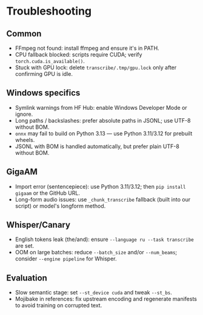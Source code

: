 # Troubleshooting

## Common
- FFmpeg not found: install ffmpeg and ensure it's in PATH.
- CPU fallback blocked: scripts require CUDA; verify `torch.cuda.is_available()`.
- Stuck with GPU lock: delete `transcribe/.tmp/gpu.lock` only after confirming GPU is idle.

## Windows specifics
- Symlink warnings from HF Hub: enable Windows Developer Mode or ignore.
- Long paths / backslashes: prefer absolute paths in JSONL; use UTF-8 without BOM.
- `onnx` may fail to build on Python 3.13 — use Python 3.11/3.12 for prebuilt wheels.
- JSONL with BOM is handled automatically, but prefer plain UTF-8 without BOM.

## GigaAM
- Import error (sentencepiece): use Python 3.11/3.12; then `pip install gigaam` or the GitHub URL.
- Long-form audio issues: use `_chunk_transcribe` fallback (built into our script) or model's longform method.

## Whisper/Canary
- English tokens leak (the/and): ensure `--language ru --task transcribe` are set.
- OOM on large batches: reduce `--batch_size` and/or `--num_beams`; consider `--engine pipeline` for Whisper.

## Evaluation
- Slow semantic stage: set `--st_device cuda` and tweak `--st_bs`.
- Mojibake in references: fix upstream encoding and regenerate manifests to avoid training on corrupted text.
